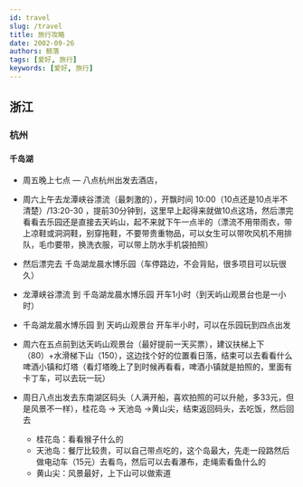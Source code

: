 ```yaml
---
id: travel
slug: /travel
title: 旅行攻略
date: 2002-09-26
authors: 鲸落
tags: [爱好, 旅行]
keywords: [爱好, 旅行]
---
```






## 浙江

### 杭州

#### 千岛湖

- 周五晚上七点 — 八点杭州出发去酒店，

- 周六上午去龙潭峡谷漂流（最刺激的），开飘时间 10:00（10点还是10点半不清楚）/13:20-30 ，提前30分钟到，这里早上起得来就做10点这场，然后漂完看看去乐园还是直接去天屿山，起不来就下午一点半的（漂流不用带雨衣，带上凉鞋或洞洞鞋，别穿拖鞋，不要带贵重物品，可以女生可以带吹风机不用排队，毛巾要带，换洗衣服，可以带上防水手机袋拍照）

- 然后漂完去 千岛湖龙晨水博乐园（车停路边，不会背贴，很多项目可以玩很久）

- 龙潭峡谷漂流 到 千岛湖龙晨水博乐园 开车1小时（到天屿山观景台也是一小时）

- 千岛湖龙晨水博乐园 到 天屿山观景台 开车半小时，可以在乐园玩到四点出发

- 周六在五点前到达天屿山观景台（最好提前一天买票），建议扶梯上下（80）+水滑梯下山（150），这边找个好的位置看日落，结束可以去看看什么啤酒小镇和灯塔（看灯塔晚上了到时候再看看，啤酒小镇就是拍照的，里面有卡丁车，可以去玩一玩）

- 周日八点出发去东南湖区码头（人满开船，喜欢拍照的可以升舱，多33元，但是风景不一样），桂花岛 -> 天池岛 ->黄山尖，结束返回码头，去吃饭，然后回去
  - 桂花岛：看看猴子什么的
  - 天池岛：餐厅比较贵，可以自己带点吃的，这个岛最大，先走一段路然后做电动车（15元）去看鸟，然后可以去看瀑布，走绳索看鱼什么的
  - 黄山尖：风景最好，上下山可以做索道